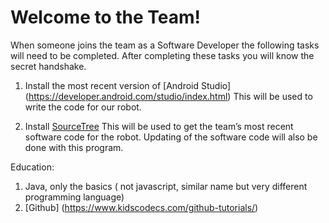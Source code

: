 # Welcome to the Team!

When someone joins the team as a Software Developer the following tasks will need to be completed.  After completing these tasks you will know the secret handshake.

1) Install the most recent version of [Android Studio] (https://developer.android.com/studio/index.html)  This will be used to write the code for our robot.

2) Install [SourceTree](https://www.sourcetreeapp.com/) This will be used to get the team’s most recent software code for the robot.  Updating of the software code will also be done with this program.







Education: 

1) Java, only the basics ( not javascript, similar name but very different programming language)
2) [Github] (https://www.kidscodecs.com/github-tutorials/) 
  





